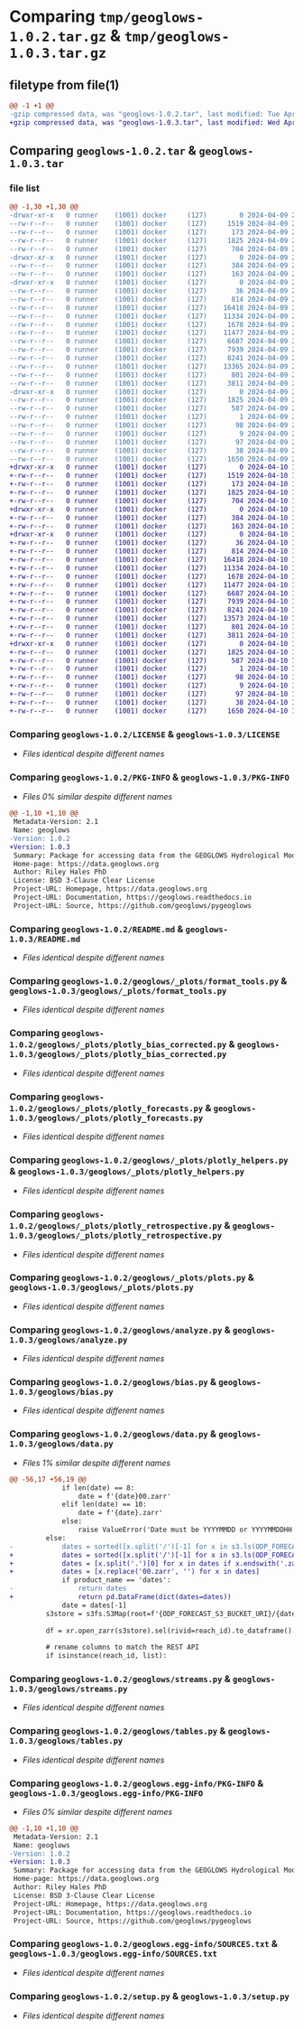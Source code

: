 # Comparing `tmp/geoglows-1.0.2.tar.gz` & `tmp/geoglows-1.0.3.tar.gz`

## filetype from file(1)

```diff
@@ -1 +1 @@
-gzip compressed data, was "geoglows-1.0.2.tar", last modified: Tue Apr  9 21:02:08 2024, max compression
+gzip compressed data, was "geoglows-1.0.3.tar", last modified: Wed Apr 10 19:57:58 2024, max compression
```

## Comparing `geoglows-1.0.2.tar` & `geoglows-1.0.3.tar`

### file list

```diff
@@ -1,30 +1,30 @@
-drwxr-xr-x   0 runner    (1001) docker     (127)        0 2024-04-09 21:02:08.709809 geoglows-1.0.2/
--rw-r--r--   0 runner    (1001) docker     (127)     1519 2024-04-09 21:02:04.000000 geoglows-1.0.2/LICENSE
--rw-r--r--   0 runner    (1001) docker     (127)      173 2024-04-09 21:02:04.000000 geoglows-1.0.2/MANIFEST.in
--rw-r--r--   0 runner    (1001) docker     (127)     1825 2024-04-09 21:02:08.705809 geoglows-1.0.2/PKG-INFO
--rw-r--r--   0 runner    (1001) docker     (127)      704 2024-04-09 21:02:04.000000 geoglows-1.0.2/README.md
-drwxr-xr-x   0 runner    (1001) docker     (127)        0 2024-04-09 21:02:08.705809 geoglows-1.0.2/geoglows/
--rw-r--r--   0 runner    (1001) docker     (127)      384 2024-04-09 21:02:04.000000 geoglows-1.0.2/geoglows/__init__.py
--rw-r--r--   0 runner    (1001) docker     (127)      163 2024-04-09 21:02:04.000000 geoglows-1.0.2/geoglows/_constants.py
-drwxr-xr-x   0 runner    (1001) docker     (127)        0 2024-04-09 21:02:08.705809 geoglows-1.0.2/geoglows/_plots/
--rw-r--r--   0 runner    (1001) docker     (127)       36 2024-04-09 21:02:04.000000 geoglows-1.0.2/geoglows/_plots/__init__.py
--rw-r--r--   0 runner    (1001) docker     (127)      814 2024-04-09 21:02:04.000000 geoglows-1.0.2/geoglows/_plots/format_tools.py
--rw-r--r--   0 runner    (1001) docker     (127)    16418 2024-04-09 21:02:04.000000 geoglows-1.0.2/geoglows/_plots/plotly_bias_corrected.py
--rw-r--r--   0 runner    (1001) docker     (127)    11334 2024-04-09 21:02:04.000000 geoglows-1.0.2/geoglows/_plots/plotly_forecasts.py
--rw-r--r--   0 runner    (1001) docker     (127)     1678 2024-04-09 21:02:04.000000 geoglows-1.0.2/geoglows/_plots/plotly_helpers.py
--rw-r--r--   0 runner    (1001) docker     (127)    11477 2024-04-09 21:02:04.000000 geoglows-1.0.2/geoglows/_plots/plotly_retrospective.py
--rw-r--r--   0 runner    (1001) docker     (127)     6687 2024-04-09 21:02:04.000000 geoglows-1.0.2/geoglows/_plots/plots.py
--rw-r--r--   0 runner    (1001) docker     (127)     7939 2024-04-09 21:02:04.000000 geoglows-1.0.2/geoglows/analyze.py
--rw-r--r--   0 runner    (1001) docker     (127)     8241 2024-04-09 21:02:04.000000 geoglows-1.0.2/geoglows/bias.py
--rw-r--r--   0 runner    (1001) docker     (127)    13365 2024-04-09 21:02:04.000000 geoglows-1.0.2/geoglows/data.py
--rw-r--r--   0 runner    (1001) docker     (127)      801 2024-04-09 21:02:04.000000 geoglows-1.0.2/geoglows/streams.py
--rw-r--r--   0 runner    (1001) docker     (127)     3811 2024-04-09 21:02:04.000000 geoglows-1.0.2/geoglows/tables.py
-drwxr-xr-x   0 runner    (1001) docker     (127)        0 2024-04-09 21:02:08.705809 geoglows-1.0.2/geoglows.egg-info/
--rw-r--r--   0 runner    (1001) docker     (127)     1825 2024-04-09 21:02:08.000000 geoglows-1.0.2/geoglows.egg-info/PKG-INFO
--rw-r--r--   0 runner    (1001) docker     (127)      587 2024-04-09 21:02:08.000000 geoglows-1.0.2/geoglows.egg-info/SOURCES.txt
--rw-r--r--   0 runner    (1001) docker     (127)        1 2024-04-09 21:02:08.000000 geoglows-1.0.2/geoglows.egg-info/dependency_links.txt
--rw-r--r--   0 runner    (1001) docker     (127)       98 2024-04-09 21:02:08.000000 geoglows-1.0.2/geoglows.egg-info/requires.txt
--rw-r--r--   0 runner    (1001) docker     (127)        9 2024-04-09 21:02:08.000000 geoglows-1.0.2/geoglows.egg-info/top_level.txt
--rw-r--r--   0 runner    (1001) docker     (127)       97 2024-04-09 21:02:04.000000 geoglows-1.0.2/requirements.txt
--rw-r--r--   0 runner    (1001) docker     (127)       38 2024-04-09 21:02:08.709809 geoglows-1.0.2/setup.cfg
--rw-r--r--   0 runner    (1001) docker     (127)     1650 2024-04-09 21:02:04.000000 geoglows-1.0.2/setup.py
+drwxr-xr-x   0 runner    (1001) docker     (127)        0 2024-04-10 19:57:58.529936 geoglows-1.0.3/
+-rw-r--r--   0 runner    (1001) docker     (127)     1519 2024-04-10 19:57:54.000000 geoglows-1.0.3/LICENSE
+-rw-r--r--   0 runner    (1001) docker     (127)      173 2024-04-10 19:57:54.000000 geoglows-1.0.3/MANIFEST.in
+-rw-r--r--   0 runner    (1001) docker     (127)     1825 2024-04-10 19:57:58.525936 geoglows-1.0.3/PKG-INFO
+-rw-r--r--   0 runner    (1001) docker     (127)      704 2024-04-10 19:57:54.000000 geoglows-1.0.3/README.md
+drwxr-xr-x   0 runner    (1001) docker     (127)        0 2024-04-10 19:57:58.525936 geoglows-1.0.3/geoglows/
+-rw-r--r--   0 runner    (1001) docker     (127)      384 2024-04-10 19:57:54.000000 geoglows-1.0.3/geoglows/__init__.py
+-rw-r--r--   0 runner    (1001) docker     (127)      163 2024-04-10 19:57:54.000000 geoglows-1.0.3/geoglows/_constants.py
+drwxr-xr-x   0 runner    (1001) docker     (127)        0 2024-04-10 19:57:58.525936 geoglows-1.0.3/geoglows/_plots/
+-rw-r--r--   0 runner    (1001) docker     (127)       36 2024-04-10 19:57:54.000000 geoglows-1.0.3/geoglows/_plots/__init__.py
+-rw-r--r--   0 runner    (1001) docker     (127)      814 2024-04-10 19:57:54.000000 geoglows-1.0.3/geoglows/_plots/format_tools.py
+-rw-r--r--   0 runner    (1001) docker     (127)    16418 2024-04-10 19:57:54.000000 geoglows-1.0.3/geoglows/_plots/plotly_bias_corrected.py
+-rw-r--r--   0 runner    (1001) docker     (127)    11334 2024-04-10 19:57:54.000000 geoglows-1.0.3/geoglows/_plots/plotly_forecasts.py
+-rw-r--r--   0 runner    (1001) docker     (127)     1678 2024-04-10 19:57:54.000000 geoglows-1.0.3/geoglows/_plots/plotly_helpers.py
+-rw-r--r--   0 runner    (1001) docker     (127)    11477 2024-04-10 19:57:54.000000 geoglows-1.0.3/geoglows/_plots/plotly_retrospective.py
+-rw-r--r--   0 runner    (1001) docker     (127)     6687 2024-04-10 19:57:54.000000 geoglows-1.0.3/geoglows/_plots/plots.py
+-rw-r--r--   0 runner    (1001) docker     (127)     7939 2024-04-10 19:57:54.000000 geoglows-1.0.3/geoglows/analyze.py
+-rw-r--r--   0 runner    (1001) docker     (127)     8241 2024-04-10 19:57:54.000000 geoglows-1.0.3/geoglows/bias.py
+-rw-r--r--   0 runner    (1001) docker     (127)    13573 2024-04-10 19:57:54.000000 geoglows-1.0.3/geoglows/data.py
+-rw-r--r--   0 runner    (1001) docker     (127)      801 2024-04-10 19:57:54.000000 geoglows-1.0.3/geoglows/streams.py
+-rw-r--r--   0 runner    (1001) docker     (127)     3811 2024-04-10 19:57:54.000000 geoglows-1.0.3/geoglows/tables.py
+drwxr-xr-x   0 runner    (1001) docker     (127)        0 2024-04-10 19:57:58.525936 geoglows-1.0.3/geoglows.egg-info/
+-rw-r--r--   0 runner    (1001) docker     (127)     1825 2024-04-10 19:57:58.000000 geoglows-1.0.3/geoglows.egg-info/PKG-INFO
+-rw-r--r--   0 runner    (1001) docker     (127)      587 2024-04-10 19:57:58.000000 geoglows-1.0.3/geoglows.egg-info/SOURCES.txt
+-rw-r--r--   0 runner    (1001) docker     (127)        1 2024-04-10 19:57:58.000000 geoglows-1.0.3/geoglows.egg-info/dependency_links.txt
+-rw-r--r--   0 runner    (1001) docker     (127)       98 2024-04-10 19:57:58.000000 geoglows-1.0.3/geoglows.egg-info/requires.txt
+-rw-r--r--   0 runner    (1001) docker     (127)        9 2024-04-10 19:57:58.000000 geoglows-1.0.3/geoglows.egg-info/top_level.txt
+-rw-r--r--   0 runner    (1001) docker     (127)       97 2024-04-10 19:57:54.000000 geoglows-1.0.3/requirements.txt
+-rw-r--r--   0 runner    (1001) docker     (127)       38 2024-04-10 19:57:58.529936 geoglows-1.0.3/setup.cfg
+-rw-r--r--   0 runner    (1001) docker     (127)     1650 2024-04-10 19:57:54.000000 geoglows-1.0.3/setup.py
```

### Comparing `geoglows-1.0.2/LICENSE` & `geoglows-1.0.3/LICENSE`

 * *Files identical despite different names*

### Comparing `geoglows-1.0.2/PKG-INFO` & `geoglows-1.0.3/PKG-INFO`

 * *Files 0% similar despite different names*

```diff
@@ -1,10 +1,10 @@
 Metadata-Version: 2.1
 Name: geoglows
-Version: 1.0.2
+Version: 1.0.3
 Summary: Package for accessing data from the GEOGLOWS Hydrological Model
 Home-page: https://data.geoglows.org
 Author: Riley Hales PhD
 License: BSD 3-Clause Clear License
 Project-URL: Homepage, https://data.geoglows.org
 Project-URL: Documentation, https://geoglows.readthedocs.io
 Project-URL: Source, https://github.com/geoglows/pygeoglows
```

### Comparing `geoglows-1.0.2/README.md` & `geoglows-1.0.3/README.md`

 * *Files identical despite different names*

### Comparing `geoglows-1.0.2/geoglows/_plots/format_tools.py` & `geoglows-1.0.3/geoglows/_plots/format_tools.py`

 * *Files identical despite different names*

### Comparing `geoglows-1.0.2/geoglows/_plots/plotly_bias_corrected.py` & `geoglows-1.0.3/geoglows/_plots/plotly_bias_corrected.py`

 * *Files identical despite different names*

### Comparing `geoglows-1.0.2/geoglows/_plots/plotly_forecasts.py` & `geoglows-1.0.3/geoglows/_plots/plotly_forecasts.py`

 * *Files identical despite different names*

### Comparing `geoglows-1.0.2/geoglows/_plots/plotly_helpers.py` & `geoglows-1.0.3/geoglows/_plots/plotly_helpers.py`

 * *Files identical despite different names*

### Comparing `geoglows-1.0.2/geoglows/_plots/plotly_retrospective.py` & `geoglows-1.0.3/geoglows/_plots/plotly_retrospective.py`

 * *Files identical despite different names*

### Comparing `geoglows-1.0.2/geoglows/_plots/plots.py` & `geoglows-1.0.3/geoglows/_plots/plots.py`

 * *Files identical despite different names*

### Comparing `geoglows-1.0.2/geoglows/analyze.py` & `geoglows-1.0.3/geoglows/analyze.py`

 * *Files identical despite different names*

### Comparing `geoglows-1.0.2/geoglows/bias.py` & `geoglows-1.0.3/geoglows/bias.py`

 * *Files identical despite different names*

### Comparing `geoglows-1.0.2/geoglows/data.py` & `geoglows-1.0.3/geoglows/data.py`

 * *Files 1% similar despite different names*

```diff
@@ -56,17 +56,19 @@
             if len(date) == 8:
                 date = f'{date}00.zarr'
             elif len(date) == 10:
                 date = f'{date}.zarr'
             else:
                 raise ValueError('Date must be YYYYMMDD or YYYYMMDDHH format. Use dates() to view available data.')
         else:
-            dates = sorted([x.split('/')[-1] for x in s3.ls(ODP_FORECAST_S3_BUCKET_URI)])
+            dates = sorted([x.split('/')[-1] for x in s3.ls(ODP_FORECAST_S3_BUCKET_URI)], reverse=True)
+            dates = [x.split('.')[0] for x in dates if x.endswith('.zarr')]  # ignore the index.html file
+            dates = [x.replace('00.zarr', '') for x in dates]
             if product_name == 'dates':
-                return dates
+                return pd.DataFrame(dict(dates=dates))
             date = dates[-1]
         s3store = s3fs.S3Map(root=f'{ODP_FORECAST_S3_BUCKET_URI}/{date}', s3=s3, check=False)
 
         df = xr.open_zarr(s3store).sel(rivid=reach_id).to_dataframe().round(2).reset_index()
 
         # rename columns to match the REST API
         if isinstance(reach_id, list):
```

### Comparing `geoglows-1.0.2/geoglows/streams.py` & `geoglows-1.0.3/geoglows/streams.py`

 * *Files identical despite different names*

### Comparing `geoglows-1.0.2/geoglows/tables.py` & `geoglows-1.0.3/geoglows/tables.py`

 * *Files identical despite different names*

### Comparing `geoglows-1.0.2/geoglows.egg-info/PKG-INFO` & `geoglows-1.0.3/geoglows.egg-info/PKG-INFO`

 * *Files 0% similar despite different names*

```diff
@@ -1,10 +1,10 @@
 Metadata-Version: 2.1
 Name: geoglows
-Version: 1.0.2
+Version: 1.0.3
 Summary: Package for accessing data from the GEOGLOWS Hydrological Model
 Home-page: https://data.geoglows.org
 Author: Riley Hales PhD
 License: BSD 3-Clause Clear License
 Project-URL: Homepage, https://data.geoglows.org
 Project-URL: Documentation, https://geoglows.readthedocs.io
 Project-URL: Source, https://github.com/geoglows/pygeoglows
```

### Comparing `geoglows-1.0.2/geoglows.egg-info/SOURCES.txt` & `geoglows-1.0.3/geoglows.egg-info/SOURCES.txt`

 * *Files identical despite different names*

### Comparing `geoglows-1.0.2/setup.py` & `geoglows-1.0.3/setup.py`

 * *Files identical despite different names*

